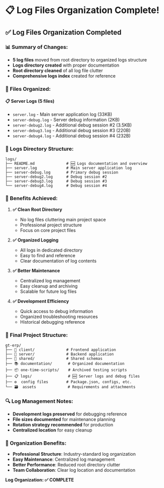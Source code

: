 # 📋 Log Files Organization Complete!

## ✅ **Log Files Organization Completed**

### **📊 Summary of Changes:**
- **5 log files** moved from root directory to organized logs structure
- **Logs directory created** with proper documentation
- **Root directory cleaned** of all log file clutter
- **Comprehensive logs index** created for reference

### **📂 Files Organized:**

#### **📋 Server Logs (5 files)**
- `server.log` - Main server application log (33KB)
- `server-debug.log` - Server debug information (2KB) 
- `server-debug2.log` - Additional debug session #2 (3.5KB)
- `server-debug3.log` - Additional debug session #3 (220B)
- `server-debug4.log` - Additional debug session #4 (232B)

### **🎯 Logs Directory Structure:**
```
logs/
├── README.md              # 🆕 Logs documentation and overview
├── server.log             # Main server application log
├── server-debug.log       # Primary debug session
├── server-debug2.log      # Debug session #2
├── server-debug3.log      # Debug session #3
└── server-debug4.log      # Debug session #4
```

### **🚀 Benefits Achieved:**

1. **✅ Clean Root Directory**
   - No log files cluttering main project space
   - Professional project structure
   - Focus on core project files

2. **✅ Organized Logging**
   - All logs in dedicated directory
   - Easy to find and reference
   - Clear documentation of log contents

3. **✅ Better Maintenance**
   - Centralized log management
   - Easy cleanup and archiving
   - Scalable for future log files

4. **✅ Development Efficiency**
   - Quick access to debug information
   - Organized troubleshooting resources
   - Historical debugging reference

### **📁 Final Project Structure:**
```
gt-erp/
├── 📱 client/              # Frontend application
├── 🔧 server/              # Backend application
├── 🔄 shared/              # Shared schemas
├── 📚 documentation/       # Organized documentation
├── 📦 one-time-scripts/    # Archived testing scripts
├── 📋 logs/                # 🆕 Server logs and debug files
├── ⚙️  config files        # Package.json, configs, etc.
└── 🗃️  assets              # Requirements and attachments
```

### **🔍 Log Management Notes:**
- **Development logs preserved** for debugging reference
- **File sizes documented** for maintenance planning
- **Rotation strategy recommended** for production
- **Centralized location** for easy cleanup

### **🎉 Organization Benefits:**
- **Professional Structure**: Industry-standard log organization
- **Easy Maintenance**: Centralized log management
- **Better Performance**: Reduced root directory clutter
- **Team Collaboration**: Clear log location and documentation

**Log Organization: ✅ COMPLETE**
